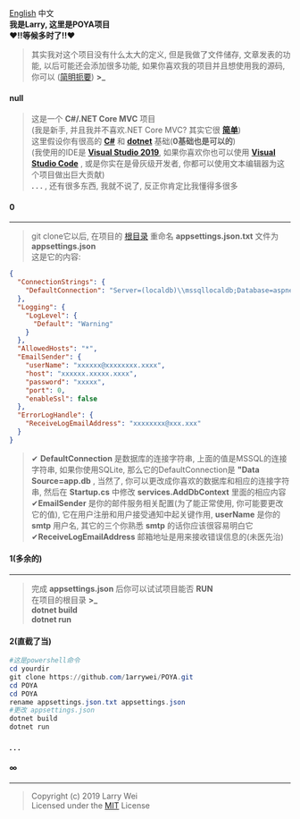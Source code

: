 ﻿<a href="../../README.md">English</a>   中文    
**我是Larry, 这里是POYA项目**   
**❤!!等候多时了!!❤**
>其实我对这个项目没有什么太大的定义, 但是我做了文件储存, 文章发表的功能, 以后可能还会添加很多功能, 
 如果你喜欢我的项目并且想使用我的源码, 你可以 (<a href="#2">简明扼要</a>) **>_**   
####  null  
>这是一个 **C#/.NET Core MVC** 项目   
(我是新手, 并且我并不喜欢.NET Core MVC? 其实它很 **[简单](https://docs.microsoft.com/en-us/aspnet/?view=aspnetcore-2.2#pivot=core "简单")**)   
这里假设你有很高的 **[C#](https://docs.microsoft.com/en-us/dotnet/csharp/  "C#")** 和   **[dotnet](https://dotnet.microsoft.com/  "dotnet")**  基础(**0基础也是可以的**)  
(我使用的IDE是 **[Visual Studio 2019](https://visualstudio.microsoft.com/  "Visual Studio 2019")**, 如果你喜欢你也可以使用 **[Visual Studio Code](https://code.visualstudio.com/  "Visual Studio Code")** , 或是你实在是骨灰级开发者, 你都可以使用文本编辑器为这个项目做出巨大贡献)  
**. . .** , 还有很多东西, 我就不说了, 反正你肯定比我懂得多很多
#### <span id="0">0</span>  
***  
>git clone它以后, 在项目的
> <a href="../">根目录</a> 
>重命名 **appsettings.json.txt** 文件为 **appsettings.json**     
这是它的内容:  
```json
{
  "ConnectionStrings": {
    "DefaultConnection": "Server=(localdb)\\mssqllocaldb;Database=aspnet-POYA-0E28E843-176D-49F3-9739-6D5E6F1BC3F5;Trusted_Connection=True;MultipleActiveResultSets=true"
  },
  "Logging": {
    "LogLevel": {
      "Default": "Warning"
    }
  },
  "AllowedHosts": "*",
  "EmailSender": {
    "userName": "xxxxxx@xxxxxxxx.xxxx",
    "host": "xxxxxx.xxxxx.xxxx",
    "password": "xxxxx",
    "port": 0,
    "enableSsl": false
  },
  "ErrorLogHandle": {
    "ReceiveLogEmailAddress": "xxxxxxxx@xxx.xxx"
  }
} 
```     
>✔ **DefaultConnection** 是数据库的连接字符串, 上面的值是MSSQL的连接字符串, 如果你使用SQLite, 那么它的DefaultConnection是  **"Data Source=app.db**   , 当然了, 你可以更改成你喜欢的数据库和相应的连接字符串, 然后在  **Startup.cs** 中修改  **services.AddDbContext**  里面的相应内容   
✔**EmailSender** 是你的邮件服务相关配置(为了能正常使用, 你可能要更改它的值), 它在用户注册和用户接受通知中起关键作用,  **userName** 是你的  **smtp** 用户名, 其它的三个你熟悉 **smtp** 的话你应该很容易明白它   
✔**ReceiveLogEmailAddress** 邮箱地址是用来接收错误信息的(未医先治)     

#### 1(多余的)    
***   
>完成 **appsettings.json** 后你可以试试项目能否 **RUN**  
在项目的根目录 **>_**  
**dotnet build**  
**dotnet run**

#### <span id="2">2(直截了当)</span>
```powershell    
#这是powershell命令
cd yourdir
git clone https://github.com/1arrywei/POYA.git
cd POYA
cd POYA
rename appsettings.json.txt appsettings.json
#更改 appsettings.json
dotnet build
dotnet run
```
  

#### . . .  


 ####  ∞
***      
>Copyright (c) 2019 Larry Wei         
Licensed under the <a href="../../LICENSE">MIT</a>  License
